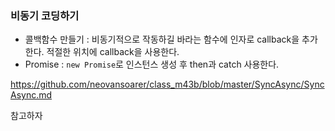 ### 비동기 코딩하기
- 콜백함수 만들기 : 비동기적으로 작동하길 바라는 함수에 인자로 callback을 추가한다. 적절한 위치에 callback을 사용한다.
- Promise : `new Promise`로 인스턴스 생성 후 then과 catch 사용한다.

https://github.com/neovansoarer/class_m43b/blob/master/SyncAsync/SyncAsync.md

참고하자

